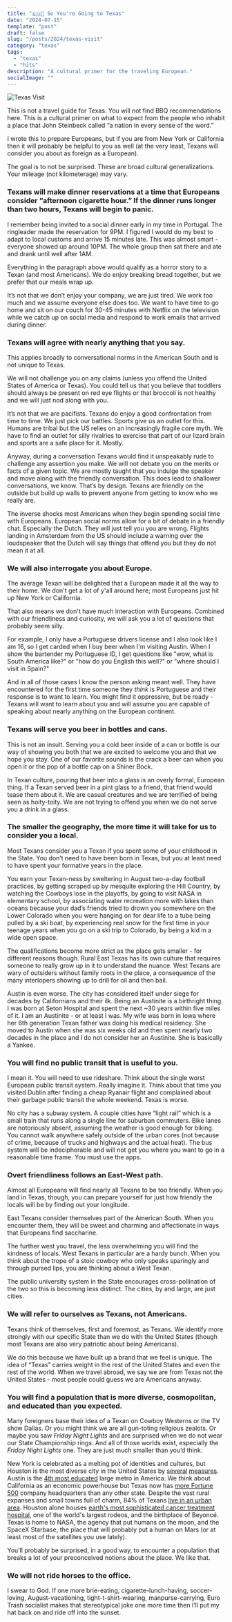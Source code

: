 ```yaml
---
title: "🇪🇺🤠 So You're Going to Texas"
date: "2024-07-15"
template: "post"
draft: false
slug: "/posts/2024/texas-visit"
category: "texas"
tags:
  - "texas"
  - "hits"
description: "A cultural primer for the traveling European."
socialImage: ""
---
```


![Texas Visit](./media/44F8C040-93FA-4DE2-BFB0-63E2F37B24D4.webp)

This is not a travel guide for Texas. You will not find BBQ recommendations here. This is a cultural primer on what to expect from the people who inhabit a place that John Steinbeck called “a nation in every sense of the word.”

I wrote this to prepare Europeans, but if you are from New York or California then it will probably be helpful to you as well (at the very least, Texans will consider you about as foreign as a European).

The goal is to not be surprised. These are broad cultural generalizations. Your mileage (not kilometerage) may vary.

### Texans will make dinner reservations at a time that Europeans consider “afternoon cigarette hour.” If the dinner runs longer than two hours, Texans will begin to panic.

I remember being invited to a social dinner early in my time in Portugal. The ringleader made the reservation for 9PM. I figured I would do my best to adapt to local customs and arrive 15 minutes late. This was almost smart - everyone showed up around 10PM. The whole group then sat there and ate and drank until well after 1AM.

Everything in the paragraph above would qualify as a horror story to a Texan (and most Americans). We do enjoy breaking bread together, but we prefer that our meals wrap up.

It’s not that we don’t enjoy your company, we are just tired. We work too much and we assume everyone else does too. We want to have time to go home and sit on our couch for 30-45 minutes with Netflix on the television while we catch up on social media and respond to work emails that arrived during dinner.

### Texans will agree with nearly anything that you say.

This applies broadly to conversational norms in the American South and is not unique to Texas.

We will not challenge you on any claims (unless you offend the United States of America or Texas). You could tell us that you believe that toddlers should always be present on red eye flights or that broccoli is not healthy and we will just nod along with you.

It’s not that we are pacifists. Texans do enjoy a good confrontation from time to time. We just pick our battles. Sports give us an outlet for this. Humans are tribal but the US relies on an increasingly fragile core myth. We have to find an outlet for silly rivalries to exercise that part of our lizard brain and sports are a safe place for it. Mostly.

Anyway, during a conversation Texans would find it unspeakably rude to challenge any assertion you make. We will not debate you on the merits or facts of a given topic. We are mostly taught that you indulge the speaker and move along with the friendly conversation. This does lead to shallower conversations, we know. That’s by design. Texans are friendly on the outside but build up walls to prevent anyone from getting to know who we really are.

The inverse shocks most Americans when they begin spending social time with Europeans. European social norms allow for a bit of debate in a friendly chat. Especially the Dutch. They will just tell you you are wrong. Flights landing in Amsterdam from the US should include a warning over the loudspeaker that the Dutch will say things that offend you but they do not mean it at all.

### We will also interrogate you about Europe.

The average Texan will be delighted that a European made it all the way to their home. We don't get a lot of y'all around here; most Europeans just hit up New York or California.

That also means we don't have much interaction with Europeans. Combined with our friendliness and curiosity, we will ask you a lot of questions that probably seem silly.

For example, I only have a Portuguese drivers license and I also look like I am 16, so I get carded when I buy beer when I'm visiting Austin. When I show the bartender my Portuguese ID, I get questions like "wow, what is South America like?" or "how do you English this well?" or "where should I visit in Spain?"

And in all of those cases I know the person asking meant well. They have encountered for the first time someone they _think_ is Portuguese and their response is to want to learn. You might find it oppressive, but be ready - Texans will want to learn about you and will assume you are capable of speaking about nearly anything on the European continent.

### Texans will serve you beer in bottles and cans.

This is not an insult. Serving you a cold beer inside of a can or bottle is our way of showing you both that we are excited to welcome you and that we hope you stay. One of our favorite sounds is the crack a beer can when you open it or the pop of a bottle cap on a Shiner Bock.

In Texan culture, pouring that beer into a glass is an overly formal, European thing. If a Texan served beer in a pint glass to a friend, that friend would tease them about it. We are casual creatures and we are terrified of being seen as hoity-toity. We are not trying to offend you when we do not serve you a drink in a glass.

### The smaller the geography, the more time it will take for us to consider you a local.

Most Texans consider you a Texan if you spent some of your childhood in the State. You don’t need to have been born in Texas, but you at least need to have spent your formative years in the place.

You earn your Texan-ness by sweltering in August two-a-day football practices, by getting scraped up by mesquite exploring the Hill Country, by watching the Cowboys lose in the playoffs, by going to visit NASA in elementary school, by associating water recreation more with lakes than oceans because your dad’s friends tried to drown you somewhere on the Lower Colorado when you were hanging on for dear life to a tube being pulled by a ski boat, by experiencing real snow for the first time in your teenage years when you go on a ski trip to Colorado, by being a kid in a wide open space.

The qualifications become more strict as the place gets smaller - for different reasons though. Rural East Texas has its own culture that requires someone to really grow up in it to understand the nuance. West Texans are wary of outsiders without family roots in the place, a consequence of the many interlopers showing up to drill for oil and then bail.

Austin is even worse. The city has considered itself under siege for decades by Californians and their ilk. Being an Austinite is a birthright thing. I was born at Seton Hospital and spent the next ~30 years within five miles of it. I am an Austinite - or at least I was. My wife was born in Iowa where her 6th generation Texan father was doing his medical residency. She moved to Austin when she was six weeks old and then spent nearly two decades in the place and I do not consider her an Austinite. She is basically a Yankee.

### You will find no public transit that is useful to you.

I mean it. You will need to use rideshare. Think about the single worst European public transit system. Really imagine it. Think about that time you visited Dublin after finding a cheap Ryanair flight and complained about their garbage public transit the whole weekend. Texas is worse.

No city has a subway system. A couple cities have “light rail” which is a small train that runs along a single line for suburban commuters. Bike lanes are notoriously absent, assuming the weather is good enough for biking. You cannot walk anywhere safely outside of the urban cores (not because of crime, because of trucks and highways and the actual heat). The bus system will be indecipherable and will not get you where you want to go in a reasonable time frame. You must use the apps.

### Overt friendliness follows an East-West path.

Almost all Europeans will find nearly all Texans to be too friendly. When you land in Texas, though, you can prepare yourself for just how friendly the locals will be by finding out your longitude. 

East Texans consider themselves part of the American South. When you encounter them, they will be sweet and charming and affectionate in ways that Europeans find saccharine.

The further west you travel, the less overwhelming you will find the kindness of locals. West Texans in particular are a hardy bunch. When you think about the trope of a stoic cowboy who only speaks sparingly and through pursed lips, you are thinking about a West Texan.

The public university system in the State encourages cross-pollination of the two so this is becoming less distinct. The cities, by and large, are just cities.

### We will refer to ourselves as Texans, not Americans.

Texans think of themselves, first and foremost, as Texans. We identify more strongly with our specific State than we do with the United States (though most Texans are also very patriotic about being Americans).

We do this because we have built up a brand that we feel is unique. The idea of “Texas” carries weight in the rest of the United States and even the rest of the world. When we travel abroad, we say we are from Texas not the United States - most people could guess we are Americans anyway.

### You will find a population that is more diverse, cosmopolitan, and educated than you expected.

Many foreigners base their idea of a Texan on Cowboy Westerns or the TV show Dallas. Or you might think we are all gun-toting religious zealots. Or maybe you saw _Friday Night Lights_ and are surprised when we do not wear our State Championship rings. And all of those worlds exist, especially the _Friday Night Lights_ one. They are just much smaller than you’d think.

New York is celebrated as a melting pot of identities and cultures, but Houston is the most diverse city in the United States by [several](https://houston.innovationmap.com/most-diverse-cities-houston-no1-2667878363.html) [measures](https://houston.culturemap.com/news/city-life/most-diverse-cities-houston-no1/). Austin is the [4th most educated](https://www.forbes.com/advisor/education/student-resources/most-educated-cities/) large metro in America. We think about California as an economic powerhouse but Texas now has [more Fortune 500](https://gov.texas.gov/news/post/texas-again-leads-nation-with-most-fortune-500-headquarters) company headquarters than any other state. Despite the vast rural expanses and small towns full of charm, 84% of Texans [live in an urban area](https://kinder.rice.edu/urbanedge/census-redefines-urban-rural). Houston alone houses [earth's most sophisticated cancer treatment hospital](https://www.newsweek.com/worlds-best-specialized-hospitals-2021/oncology), one of the world's largest rodeos, and the birthplace of Beyoncé. Texas is home to NASA, the agency that put humans on the moon, and the SpaceX Starbase, the place that will probably put a human on Mars (or at least most of the satellites you use lately).

You’ll probably be surprised, in a good way, to encounter a population that breaks a lot of your preconceived notions about the place. We like that.

### We will not ride horses to the office.

I swear to God. If one more brie-eating, cigarette-lunch-having, soccer-loving, August-vacationing, tight-t-shirt-wearing, manpurse-carrying, Euro Trash socialist makes that stereotypical joke one more time then I’ll put my hat back on and ride off into the sunset.